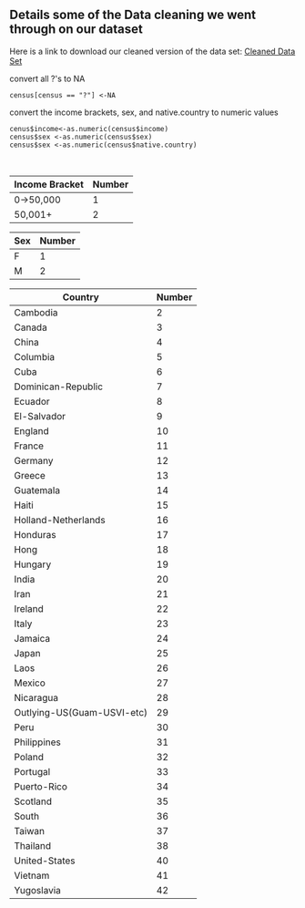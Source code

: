 ## Details some of the Data cleaning we went through on our dataset

Here is a link to download our cleaned version of the data set: [Cleaned Data Set](https://austinatchley1.github.io/Data-Science-Team-Project/adult_cleaned.csv)

convert all ?'s to NA

```
census[census == "?"] <-NA

```

convert the income brackets, sex, and native.country to numeric values

```
cenus$income<-as.numeric(census$income)
census$sex <-as.numeric(census$sex)
census$sex <-as.numeric(census$native.country)

```
<br>

Income Bracket | Number
-------------- | -----
0->50,000 | 1
50,001+ | 2


Sex | Number
--- | -----
F | 1
M | 2

Country               | Number 
--------------------- | ------
Cambodia | 2
Canada | 3
China | 4
Columbia | 5
Cuba | 6
Dominican-Republic| 7
Ecuador | 8
El-Salvador | 9 
England | 10
France | 11
Germany | 12
Greece | 13
Guatemala | 14
Haiti | 15
Holland-Netherlands | 16
Honduras | 17
Hong | 18
Hungary | 19
India | 20
Iran | 21
Ireland | 22
Italy | 23  
Jamaica | 24 
Japan | 25
Laos | 26
Mexico | 27
Nicaragua | 28
Outlying-US(Guam-USVI-etc) | 29
Peru | 30
Philippines | 31
Poland | 32
Portugal | 33
Puerto-Rico | 34
Scotland |35
South | 36
Taiwan | 37
Thailand | 38
United-States | 40
Vietnam | 41
Yugoslavia | 42
